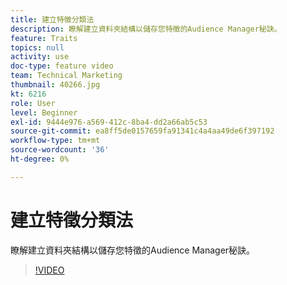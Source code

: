 ```yaml
---
title: 建立特徵分類法
description: 瞭解建立資料夾結構以儲存您特徵的Audience Manager秘訣。
feature: Traits
topics: null
activity: use
doc-type: feature video
team: Technical Marketing
thumbnail: 40266.jpg
kt: 6216
role: User
level: Beginner
exl-id: 9444e976-a569-412c-8ba4-dd2a66ab5c53
source-git-commit: ea8ff5de0157659fa91341c4a4aa49de6f397192
workflow-type: tm+mt
source-wordcount: '36'
ht-degree: 0%

---
```


# 建立特徵分類法

瞭解建立資料夾結構以儲存您特徵的Audience Manager秘訣。

>[!VIDEO](https://video.tv.adobe.com/v/40266/?quality=12&learn=on)
